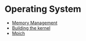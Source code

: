 # Operating System

- [Memory Management](Memory%20Management.md)
- [Building the kernel](Building%20The%20Kernel.md)
- [Mpich](Mpitch.md)